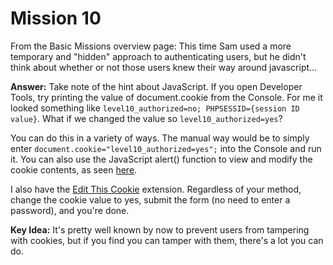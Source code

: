 # Mission 10
From the Basic Missions overview page: This time Sam used a more temporary and "hidden" approach to authenticating users, but he didn't think about whether or not those users knew their way around javascript...

**Answer:** Take note of the hint about JavaScript. If you open Developer Tools, try printing the value of document.cookie from the Console. For me it looked something like `level10_authorized=no; PHPSESSID={session ID value}`. What if we changed the value so `level10_authorized=yes`?  

You can do this in a variety of ways. The manual way would be to simply enter `document.cookie="level10_authorized=yes";` into the Console and run it. You can also use the JavaScript alert() function to view and modify the cookie contents, as seen [here](http://www.testingsecurity.com/how-to-test/injection-vulnerabilities/Javascript-Injection).  

I also have the [Edit This Cookie](http://editthiscookie.com/) extension. Regardless of your method, change the cookie value to yes, submit the form (no need to enter a password), and you're done.  

**Key Idea:** It's pretty well known by now to prevent users from tampering with cookies, but if you find you can tamper with them, there's a lot you can do.